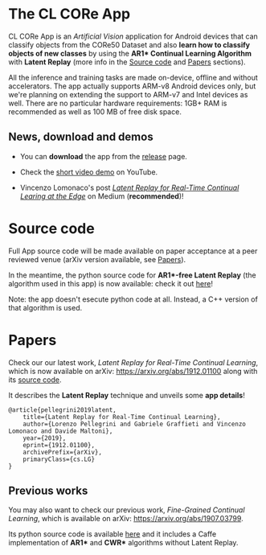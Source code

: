 # The CL CORe App

CL CORe App is an *Artificial Vision* application for Android devices that can classify objects from the CORe50 Dataset and also **learn how to classify objects of new classes** by using the **AR1\* Continual Learning Algorithm** with **Latent Replay** (more info in the [Source code](#source-code) and [Papers](#papers) sections).

All the inference and training tasks are made on-device, offline and without accelerators. The app actually supports ARM-v8 Android devices only, but we're planning on extending the support to ARM-v7 and Intel devices as well. There are no particular hardware requirements:  1GB+ RAM is recommended as well as 100 MB of free disk space.

## News, download and demos
- You can **download** the app from the [release](https://github.com/lrzpellegrini/CL-CORe-App/releases) page.

- Check the [short video demo](https://youtu.be/Bs3tSjwbHa4) on YouTube.

- Vincenzo Lomonaco's post [*Latent Replay for Real-Time Continual Learing at the Edge*](https://medium.com/continual-ai/latent-replay-for-real-time-continual-learing-at-the-edge-9a083c899856) on Medium (**recommended**)!

# Source code
Full App source code will be made available on paper acceptance at a peer reviewed venue (arXiv version available, see [Papers](#papers)).

In the meantime, the python source code for **AR1\*-free Latent Replay** (the algorithm used in this app) is now available: check it out [here](https://github.com/lrzpellegrini/Latent-Replay)! 

Note: the app doesn't esecute python code at all. Instead, a C++ version of that algorithm is used.

# Papers
Check our our latest work, *Latent Replay for Real-Time Continual Learning*, which is now available on arXiv:
https://arxiv.org/abs/1912.01100 along with its [source code](https://github.com/lrzpellegrini/Latent-Replay).

It describes the **Latent Replay** technique and unveils some **app details**!

    @article{pellegrini2019latent,
        title={Latent Replay for Real-Time Continual Learning},
        author={Lorenzo Pellegrini and Gabriele Graffieti and Vincenzo Lomonaco and Davide Maltoni},
        year={2019},
        eprint={1912.01100},
        archivePrefix={arXiv},
        primaryClass={cs.LG}
    }

## Previous works
You may also want to check our previous work, *Fine-Grained Continual Learning*, which is available on arXiv: https://arxiv.org/abs/1907.03799.

Its python source code is available [here](https://github.com/lrzpellegrini/Fine-Grained-Continual-Learning) and it includes a Caffe implementation of **AR1\*** and **CWR\*** algorithms without Latent Replay.
